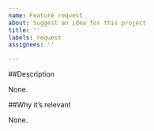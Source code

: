 ```yaml
---
name: Feature request
about: Suggest an idea for this project
title: ''
labels: request
assignees: ''

---
```


##Description

None.

##Why it’s relevant

None.

